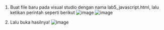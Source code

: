 1. Buat file baru pada visual studio dengan nama lab5_javascript.html, lalu ketikan perintah seperti berikut
![image](https://user-images.githubusercontent.com/81254764/116033250-48fae800-a68b-11eb-9bc7-4ad8cd7af128.png)
![image](https://user-images.githubusercontent.com/81254764/116033282-5912c780-a68b-11eb-926a-60896c0f2939.png)

2. Lalu buka hasilnya!
![image](https://user-images.githubusercontent.com/81254764/116033342-70ea4b80-a68b-11eb-8814-a2aadb8f9a91.png)
